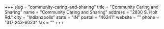 +++
slug = "community-caring-and-sharing"
title = "Community Caring and Sharing"
name = "Community Caring and Sharing"
address = "2830 S. Holt Rd."
city = "Indianapolis"
state = "IN"
postal = "46241"
website = ""
phone = "317 243-8023"
fax = ""
+++
